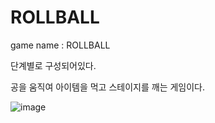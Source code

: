 # ROLLBALL
game name : ROLLBALL

단계별로 구성되어있다.

공을 움직여 아이템을 먹고 스테이지를 깨는 게임이다.

![image](https://user-images.githubusercontent.com/84001817/208252860-2fabfd40-c7a4-46ef-b732-349bbef1ac01.png)
